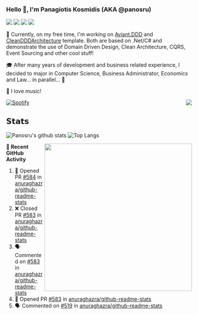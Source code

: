 ### Hello 👋, I'm Panagiotis Kosmidis (AKA @panosru)

[![](https://visitor-badge.glitch.me/badge?page_id=panosru-github-profile)](https://github.com/panosru) [![](https://img.shields.io/badge/-Panagiotis%20Kosmidis-blue?style=flat-square&logo=Linkedin&logoColor=white&link=https://www.linkedin.com/in/panagiotiskosmidis/)](https://www.linkedin.com/in/panagiotiskosmidis/) [![](https://img.shields.io/badge/-Europass%20CV-blue?style=flat-square&logo=microsoft-word&logoColor=white&link=https://europa.eu/!yX83UF)](https://europa.eu/!yX83UF) [![](https://img.shields.io/badge/-@panosru-%231DA1F2?style=flat-square&logo=twitter&logoColor=ffffff)](https://twitter.com/panosru)

🔭 Currently, on my free time, I'm working on [Aviant.DDD](https://github.com/panosru/Aviant.DDD) and [CleanDDDArchitecture](https://github.com/panosru/CleanDDDArchitecture) template. Both are based on .Net/C# and demonstrate the use of Domain Driven Design, Clean Architecture, CQRS, Event Sourcing and other cool stuff!

🎓 After many years of development and business related experience, I decided to major in Computer Science, Business Administrator, Economics and Law... in parallel... 🤯

🎵 I love music!

[![Spotify](https://novatorem.panosru.vercel.app/api/spotify)](https://open.spotify.com/user/panosru) [<img align="right" src="https://github-readme-stackoverflow.vercel.app/?userID=395187&theme=light&layout=compact">](https://stackoverflow.com/users/story/395187)

## 𝗦𝘁𝗮𝘁𝘀

<img align="top" src="https://github-stats.panosru.vercel.app/api?username=panosru&count_private=true&show_icons=true&include_all_commits=true&hide_border=true&custom_title=My%20Open%20Source%20journey&locale=en&line_height=30" alt="Panosru's github stats" /> <img src="https://github-stats.panosru.vercel.app/api/top-langs/?username=panosru&langs_count=20&layout=compact&count_private=true&hide_border=true&locale=en&exclude_repo=github-readme-stats,panosru, cockpit_GROUPS,jamesgeorge007,hedythedev,katerina-web,.net-rnd-i18n,php-censor,framework,BetterReflection,docker-php-censor,protos,node-jinjs,protos-docs,OxyNode" alt="Top Langs" />

<img align="right" width="400" src="https://github-stats.panosru.vercel.app/api/wakatime?username=panosru&hide_border=true" />

**👣 Recent GitHub Activity**

<!--START_SECTION:activity-->
1. 💪 Opened PR [#584](https://github.com/anuraghazra/github-readme-stats/pull/584) in [anuraghazra/github-readme-stats](https://github.com/anuraghazra/github-readme-stats)
2. ❌ Closed PR [#583](https://github.com/anuraghazra/github-readme-stats/pull/583) in [anuraghazra/github-readme-stats](https://github.com/anuraghazra/github-readme-stats)
3. 🗣 Commented on [#583](https://github.com/anuraghazra/github-readme-stats/issues/583) in [anuraghazra/github-readme-stats](https://github.com/anuraghazra/github-readme-stats)
4. 💪 Opened PR [#583](https://github.com/anuraghazra/github-readme-stats/pull/583) in [anuraghazra/github-readme-stats](https://github.com/anuraghazra/github-readme-stats)
5. 🗣 Commented on [#519](https://github.com/anuraghazra/github-readme-stats/issues/519) in [anuraghazra/github-readme-stats](https://github.com/anuraghazra/github-readme-stats)
<!--END_SECTION:activity-->
